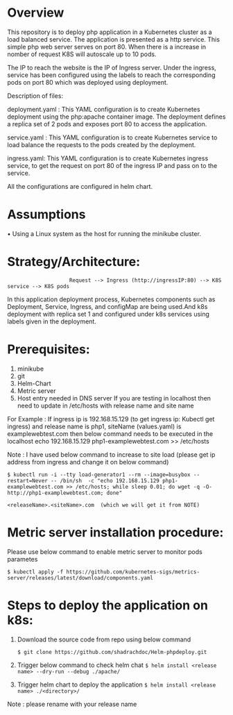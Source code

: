 # Overview
 This repository is to deploy php application in a Kubernetes cluster as a load balanced service.
The application is presented as a http service. This simple php web server serves on port 80. When there is a increase in nomber of request K8S will autoscale up to 10 pods. 


The IP to reach the website is the IP of Ingress server. Under the ingress, service has been configured using the labels to reach the corresponding pods on port 80 which was deployed using deployment.

Description of files:

deployment.yaml : This YAML configuration is to create Kubernetes deployment using the php:apache container image. The deployment defines a replica set of 2 pods and exposes port 80 to access the application.

service.yaml : This YAML configuration is to create Kubernetes service to load balance the requests to the pods created by the deployment.

ingress.yaml: This YAML configuration is to create Kubernetes ingress service, to get the request on port 80 of the ingress IP and pass on to the service.


All the configurations are configured in helm chart.



# Assumptions
•	Using a Linux system as the host for running the minikube cluster.

# Strategy/Architecture:
                        Request --> Ingress (http://ingressIP:80) --> K8S service --> K8S pods
In this application deployment process, Kubernetes components such as Deployment, Service, Ingress, and configMap are being used.And k8s deployment with replica set 1 and configured under k8s services using labels given in the deployment.


# Prerequisites:
 1) minikube  
 2) git
 3) Helm-Chart
 4) Metric server 
 5) Host entry needed in DNS server If you are testing in localhost then need to update in /etc/hosts with release name and site name 

   For Example : If ingress ip is 192.168.15.129  (to get ingress ip: Kubectl get ingress) and release name is php1, siteName (values.yaml) is examplewebtest.com  then below command needs to be executed in the localhost 
   echo 192.168.15.129 php1-examplewebtest.com >> /etc/hosts

Note : I have used below command to increase to site load  (please get ip address from ingress and change it on below command)

 `$ kubectl run -i --tty load-generator1 --rm --image=busybox --restart=Never -- /bin/sh  -c "echo 192.168.15.129 php1-examplewebtest.com >> /etc/hosts; while sleep 0.01; do wget -q -O- http://php1-examplewebtest.com; done"`
 
    <releaseName>.<siteName>.com  (which we will get it from NOTE) 
 
  
 # Metric server installation procedure:
 
 Please use below command to enable metric server to monitor pods parametes 
 
 `$ kubectl apply -f https://github.com/kubernetes-sigs/metrics-server/releases/latest/download/components.yaml`

# Steps to deploy the application on k8s:

1)	Download the source code from repo using below command 

      `$ git clone https://github.com/shadrachdoc/Helm-phpdeploy.git`
2)	Trigger below command to check helm chat 
      `$ helm install <release name> --dry-run --debug ./apache/`
3)  Trigger helm chart to deploy the application 
      `$ helm install <release name> ./<directory>/`
         
Note : please rename <release name> with your release name  
